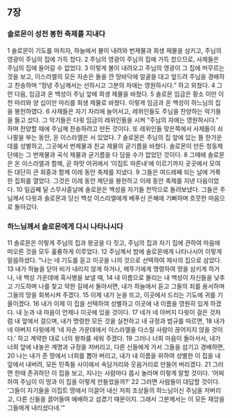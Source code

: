 ## 7장
### 솔로몬이 성전 봉헌 축제를 지내다
1 솔로몬이 기도를 마치자, 하늘에서 불이 내려와 번제물과 희생 제물을 삼키고, 주님의 영광이 주님의 집에 가득 찼다.
2 주님의 영광이 주님의 집에 가득 찼으므로, 사제들은 주님의 집에 들어갈 수 없었다.
3 이렇게 불이 내려오고 주님의 영광이 그 집에 머무르는 것을 보고, 이스라엘의 모든 자손은 돌을 깐 땅바닥에 얼굴을 대고 엎드려 주님을 경배하고 찬송하며 “정녕 주님께서는 선하시고 그분의 자애는 영원하시다.” 하고 외쳤다.
4 그런 다음, 임금과 온 백성이 주님 앞에 희생 제물을 바쳤다.
5 솔로몬 임금은 황소 이만 이천 마리와 양 십이만 마리를 희생 제물로 바쳤다. 이렇게 임금과 온 백성이 하느님의 집을 봉헌하였다.
6 사제들은 자기 자리에 늘어서고, 레위인들도 주님을 찬양하는 악기들을 들고 섰다. 그 악기들은 다윗 임금이 레위인들을 시켜 “주님의 자애는 영원하시다.” 하며 찬양할 때에 주님께 찬송하려고 만든 것이다. 또 레위인들 맞은쪽에서 사제들이 쇠 나팔을 부는 동안, 온 이스라엘은 서 있었다.
7 솔로몬은 주님의 집 앞에 있는 뜰 한가운데를 성별하고, 그곳에서 번제물과 친교 제물의 굳기름을 바쳤다. 솔로몬이 만든 청동제단에는 그 번제물과 곡식 제물과 굳기름을 다 담을 수가 없었던 것이다.
8 그때에 솔로몬은 온 이스라엘과 함께, 곧 하맛 어귀에서 ‘이집트 마른내’에 이르기까지 곳곳에서 모여든 대단히 큰 회중과 함께 이레 동안 축제를 지냈다.
9 그들은 여드레째 되는 날에 거룩한 집회를 열었다. 그것은 이레 동안 제단을 봉헌하고 이레 동안 축제를 지낸 다음이었다.
10 일곱째 달 스무사흗날에 솔로몬은 백성을 자기들 천막으로 돌려보냈다. 그들은 주님께서 다윗과 솔로몬과 당신 백성 이스라엘에게 베푸신 은혜에 기뻐하며 흐뭇한 마음으로 돌아갔다.
### 하느님께서 솔로몬에게 다시 나타나시다
11 솔로몬은 이렇게 주님의 집과 왕궁을 다 짓고, 주님의 집과 자기 집에 관하여 마음에 떠오른 것을 모두 훌륭하게 이루었다.
12 주님께서 밤에 솔로몬에게 나타나시어 이렇게 말씀하셨다. “나는 네 기도를 듣고 이곳을 나의 것으로 선택하여 제사의 집으로 삼았다.
13 내가 하늘을 닫아 비가 내리지 않게 하거나, 메뚜기에게 명령하여 땅을 삼키게 하거나, 내 백성 가운데에 흑사병을 보낼 때,
14 내 이름으로 불리는 내 백성이 자신들을 낮추고 기도하며 나를 찾고 악한 길에서 돌아서면, 내가 하늘에서 듣고 그들의 죄를 용서하며 그들의 땅을 회복시켜 주겠다.
15 이제 내가 눈을 뜨고, 이곳에서 드리는 기도에 귀를 기울이겠다.
16 내가 이제 이 집을 선택하여 성별하고 이곳에 내 이름을 영원히 있게 하겠다. 내 눈과 내 마음이 언제나 이곳에 있을 것이다.
17 네가 네 아버지 다윗이 걸은 것처럼 내 앞에서 걸으며, 내가 명령한 모든 것을 실천하고 내 규정과 법규를 따르면,
18 내가 네 아버지 다윗에게 ‘네 자손 가운데에서 이스라엘을 다스릴 사람이 끊어지지 않을 것이다.’ 하고 계약한 대로 너의 왕좌를 세워 주겠다.
19 그러나 너희 마음이 돌아서서, 내가 너희 앞에 내놓은 계명과 규정을 저버리고, 다른 신들에게 가서 그들을 섬기고 경배하면,
20 나는 내가 준 땅에서 너희를 뽑아 버리고, 내가 내 이름을 위하여 성별한 이 집을 내 앞에서 내버려, 모든 민족들 사이에서 속담거리와 웃음거리로 만들어 버리겠다.
21 그러면 한때 존귀하던 이 집을 보고, 지나는 사람마다 몹시 놀라며 이렇게 말할 것이다. ‘어찌하여 주님이 이 땅과 이 집을 이렇게 만들었을까?’
22 그러면 사람들이 대답할 것이다. ‘그들이 자기들을 이집트 땅에서 이끌어 내신 저희 조상들의 하느님이신 주님을 저버리고, 다른 신들을 끌어들여 예배하고 섬겼기 때문이지. 그래서 그분께서는 이 모든 재앙을 그들에게 내리셨다네.’”
